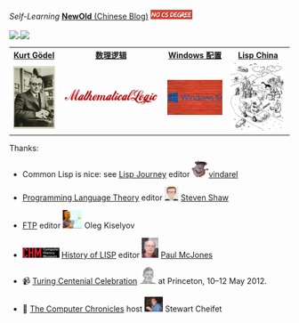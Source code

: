 *Self-Learning* <u>[**NewOld** (Chinese Blog)](https://alaskasquirrel.github.io/)</u> <img width="75" src="./images/NoCSDegree.png"/>


<a href="https://github.com/alaskasquirrel/Chinese-Podcasts">
  <img align="center" src="https://github-readme-stats.anuraghazra1.vercel.app/api/pin/?username=alaskasquirrel&repo=Chinese-Podcasts&theme=buefy" />
</a>

<a href="https://github.com/alaskasquirrel/Lisp-China">
  <img align="center" src="https://github-readme-stats.anuraghazra1.vercel.app/api/pin/?username=alaskasquirrel&repo=Lisp-China&theme=graywhite" />
</a>

<table>
  <tr>
  <th><a href="https://github.com/alaskasquirrel/KurtGodel"> Kurt Gödel </a></th>
  <th><a href="https://github.com/alaskasquirrel/mathematical-logic"> 数理逻辑 </a></th>
  <th><a href="https://alaskasquirrel.github.io/post/windows/"> Windows 配置 </a></th>
  <th><a href="https://github.com/alaskasquirrel/Lisp-China"> Lisp China </a></th>
  <tr>
  <td><a href="https://github.com/alaskasquirrel/KurtGodel"><img width="75px" src="./images/KurtGodel.jpg"/></a></td>
  <td><a href="https://github.com/alaskasquirrel/mathematical-logic"><img width="175px" src="./images/MathematicalLogic.png"/></a></td>
  <td><a href="https://alaskasquirrel.github.io/post/windows/"><img width="100px" src="./images/windows.jpg"/></a></td>
  <td><a href="https://github.com/alaskasquirrel/Lisp-China"><img width="100px" src="./images/LandOfLisp.png"/></a></td>
  </tr>
</table>

Thanks:

* Common Lisp is nice: see <u>[Lisp Journey](https://lisp-journey.gitlab.io/)</u> editor <img width="30" src="./images/LispJourney.jpg"/>[vindarel](https://github.com/vindarel)

* <u>[Programming Language Theory](https://steshaw.org/plt/)</u> editor <img width="25" src="./images/steshaw.png"/> [Steven Shaw](https://github.com/steshaw)

* <u>[FTP](http://okmij.org/ftp/)</u> editor <img width="35" src="./images/Oleg.jpg"/> Oleg Kiselyov

* <img width="66" src="./images/CHM.png"/> [History of LISP](http://www.softwarepreservation.org/projects/LISP) editor <img width="30" src="./images/McJones.jpg"/> [Paul McJones](https://www.mcjones.org/paul/)

* 📹 [Turing Centenial Celebration](https://conifer.rhizome.org/mudd/turing/20180328150956/https://www.princeton.edu/turing//index.xml) <img width="30" src="./images/Turing.png"/> at Princeton, 10–12 May 2012.

* 🎥 [The Computer Chronicles](http://www.cheifet.com/) host <img width="33" src="./images/Cheifet.jpg"> Stewart Cheifet